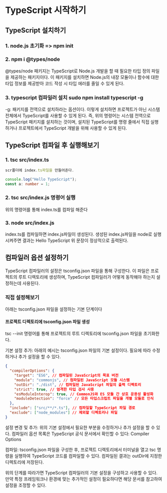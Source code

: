 # TypeScript 시작하기

## TypeScript 설치하기

### 1. node.js 초기화 => npm init

### 2. npm i @types/node

@types/node 패키지는 TypeScript로 Node.js 개발을 할 때 필요한 타입 정의 파일을 제공하는 패키지이다. 이 패키지를 설치하면 Node.js의 내장 모듈이나 함수에 대한 타입 정보를 제공받아 코드 작성 시 타입 에러를 줄일 수 있게 된다.

### 3. typescript 컴파일러 설치 sudo npm install typescript -g

-g: 패키지를 전역으로 설치하라는 옵션이다. 이렇게 설치하면 프로젝트가 아닌 시스템 전체에서 TypeScript를 사용할 수 있게 된다.
즉, 위의 명령어는 시스템 전역으로 TypeScript 패키지를 설치하는 것이며, 설치된 TypeScript를 명령 줄에서 직접 실행하거나 프로젝트에서 TypeScript 개발을 위해 사용할 수 있게 된다.

## TypeScript 컴파일 후 실행해보기

### 1. tsc src/index.ts

```ts
scr폴더에 index.ts파일을 만들어준다.

console.log("Hello TypeScript");
const a: number = 1;
```

### 2. tsc src/index.js 명령어 실행

위의 명령어를 통해 index.ts를 컴파일 해준다

### 3. node src/index.js

index.ts를 컴파일하면 index.js파일이 생성된다.
생성된 index.js파일을 node로 실행 시켜주면 결과는
Hello TypeScript
위 문장이 정상적으로 출력된다.

## 컴파일러 옵션 설정하기

TypeScript 컴파일러의 설정은 tsconfig.json 파일을 통해 구성한다. 이 파일은 프로젝트의 루트 디렉토리에 생성하며, TypeScript 컴파일러가 어떻게 동작해야 하는지 설정하는데 사용된다.

### 직접 설정해보기

아래는 tsconfig.json 파일을 설정하는 기본 단계이다

#### 프로젝트 디렉토리에 tsconfig.json 파일 생성

tsc --init 명령어를 통해
프로젝트의 루트 디렉토리에 tsconfig.json 파일을 초기화한다.

기본 설정 추가:
아래의 예시는 tsconfig.json 파일의 기본 설정이다. 필요에 따라 수정하거나 추가 설정을 할 수 있다.

```json
{
  "compilerOptions": {
    "target": "ES6", // 컴파일된 JavaScript의 목표 버전
    "module": "commonjs", // 컴파일된 JavaScript 모듈 시스템
    "outDir": "./dist", // 컴파일된 JavaScript 파일의 출력 디렉토리
    "strict": true, // 엄격한 타입 검사 사용
    "esModuleInterop": true, // CommonJS와 ES 모듈 간 상호 운용성 활성화
    "moduleDetection": "force" // 모든 타입스크립트 파일을 개별 모듈로 인식
  },
  "include": ["src/**/*.ts"], // 컴파일할 TypeScript 파일 경로
  "exclude": ["node_modules"] // 제외할 디렉토리나 파일
}
```

설정 변경 및 추가:
위의 기본 설정에서 필요한 부분을 수정하거나 추가 설정을 할 수 있다. 컴파일러 옵션 목록은 TypeScript 공식 문서에서 확인할 수 있다: Compiler Options

컴파일:
tsconfig.json 파일을 구성한 후, 프로젝트 디렉토리에서 터미널을 열고 tsc 명령을 실행하여 TypeScript 코드를 컴파일할 수 있다. 컴파일된 결과는 outDir에 지정한 디렉토리에 저장된다.

위의 단계를 따라가면 TypeScript 컴파일러의 기본 설정을 구성하고 사용할 수 있다. 만약 특정 프레임워크나 환경에 맞는 추가적인 설정이 필요하다면 해당 문서를 참고하여 설정을 조정할 수 있다.
